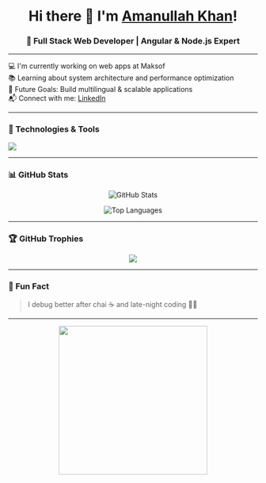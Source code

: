 <h1 align="center">Hi there 👋 I'm <a href="https://www.linkedin.com/in/amanullah-khan-17b862263/" target="_blank">Amanullah Khan</a>!</h1>
<h3 align="center">🚀 Full Stack Web Developer | Angular & Node.js Expert</h3>

---

💻 I'm currently working on web apps at Maksof  
📚 Learning about system architecture and performance optimization  
🎯 Future Goals: Build multilingual & scalable applications  
📬 Connect with me: [LinkedIn](https://www.linkedin.com/in/amanullah-khan-17b862263/)

---

### 🧰 Technologies & Tools
<p align="left">
  <img src="https://skillicons.dev/icons?i=js,ts,html,css,angular,react,nodejs,express,mongodb,postgres,tailwind,docker,git,github,figma,linux" />
</p>

---

### 📊 GitHub Stats
<p align="center">
  <img src="https://github-readme-stats.vercel.app/api?username=maksof-aman&show_icons=true&theme=radical" alt="GitHub Stats" />
</p>
<p align="center">
  <img src="https://github-readme-stats.vercel.app/api/top-langs/?username=maksof-aman&layout=compact&theme=radical" alt="Top Languages" />
</p>

---

### 🏆 GitHub Trophies
<p align="center">
  <img src="https://github-profile-trophy.vercel.app/?username=maksof-aman&theme=monokai&margin-w=15" />
</p>

---

### 🧠 Fun Fact
> I debug better after chai ☕ and late-night coding 🧑‍💻

---

<p align="center">
  <img src="https://media.giphy.com/media/qgQUggAC3Pfv687qPC/giphy.gif" width="300" />
</p>
